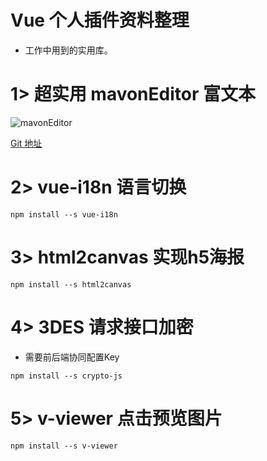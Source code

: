 # Vue 个人插件资料整理

- 工作中用到的实用库。

# 1> 超实用 mavonEditor 富文本

![mavonEditor](http://120.79.222.255/icon-mavonEditor.png)

[Git 地址](https://github.com/hinesboy/mavonEditor)

# 2> vue-i18n 语言切换

`npm install --s vue-i18n`

# 3> html2canvas 实现h5海报

`npm install --s html2canvas`

# 4> 3DES 请求接口加密

- 需要前后端协同配置Key

`npm install --s crypto-js`

# 5> v-viewer 点击预览图片

`npm install --s v-viewer`